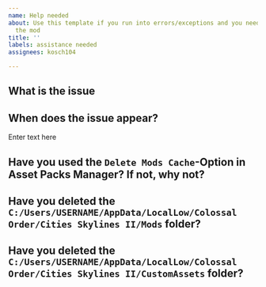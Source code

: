 ```yaml
---
name: Help needed
about: Use this template if you run into errors/exceptions and you need help with
  the mod
title: ''
labels: assistance needed
assignees: kosch104

---
```


## What is the issue

## When does the issue appear?
Enter text here

## Have you used the `Delete Mods Cache`-Option in Asset Packs Manager? If not, why not?

## Have you deleted the `C:/Users/USERNAME/AppData/LocalLow/Colossal Order/Cities Skylines II/Mods` folder?

## Have you deleted the `C:/Users/USERNAME/AppData/LocalLow/Colossal Order/Cities Skylines II/CustomAssets` folder?
